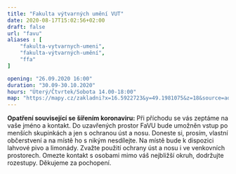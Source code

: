 ```yaml
---
title: "Fakulta výtvarných umění VUT"
date: 2020-08-17T15:02:56+02:00
draft: false
url: "favu"
aliases : [
    "fakulta-vytvarnych-umeni",
    "fakulta-výtvarných-umění",
    "ffa"
]

opening: "26.09.2020 16:00"
duration: "30.09-30.10.2020"
hours: "Úterý/Čtvrtek/Sobota 14.00-18:00"
map: "https://mapy.cz/zakladni?x=16.5922723&y=49.1981075&z=18&source=addr&id=8899132"
---
```


**Opatření související se šířením koronaviru:**
Při příchodu se vás zeptáme na vaše jméno a kontakt. Do uzavřených prostor FaVU bude umožněn vstup po menších skupinkách a jen s ochranou úst a nosu. Doneste si, prosím, vlastní občerstvení a na místě ho s nikým nesdílejte. Na místě bude k dispozici lahvové pivo a limonády. Zvažte použití ochrany úst a nosu i ve venkovních prostorech. Omezte kontakt s osobami mimo váš nejbližší okruh, dodržujte rozestupy. Děkujeme za pochopení.
